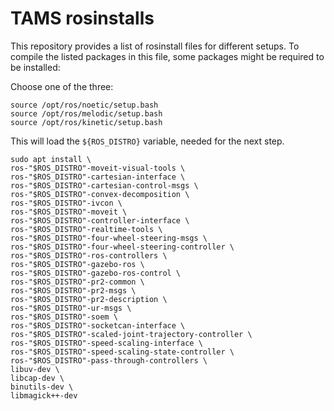 # TAMS rosinstalls

This repository provides a list of rosinstall files for different setups.
To compile the listed packages in this file, some packages might be required to be installed:

Choose one of the three:
```
source /opt/ros/noetic/setup.bash
source /opt/ros/melodic/setup.bash
source /opt/ros/kinetic/setup.bash
```

This will load the `${ROS_DISTRO}` variable, needed for the next step.

```
sudo apt install \
ros-"$ROS_DISTRO"-moveit-visual-tools \
ros-"$ROS_DISTRO"-cartesian-interface \
ros-"$ROS_DISTRO"-cartesian-control-msgs \
ros-"$ROS_DISTRO"-convex-decomposition \
ros-"$ROS_DISTRO"-ivcon \
ros-"$ROS_DISTRO"-moveit \
ros-"$ROS_DISTRO"-controller-interface \
ros-"$ROS_DISTRO"-realtime-tools \
ros-"$ROS_DISTRO"-four-wheel-steering-msgs \
ros-"$ROS_DISTRO"-four-wheel-steering-controller \
ros-"$ROS_DISTRO"-ros-controllers \
ros-"$ROS_DISTRO"-gazebo-ros \
ros-"$ROS_DISTRO"-gazebo-ros-control \
ros-"$ROS_DISTRO"-pr2-common \
ros-"$ROS_DISTRO"-pr2-msgs \
ros-"$ROS_DISTRO"-pr2-description \
ros-"$ROS_DISTRO"-ur-msgs \
ros-"$ROS_DISTRO"-soem \
ros-"$ROS_DISTRO"-socketcan-interface \
ros-"$ROS_DISTRO"-scaled-joint-trajectory-controller \
ros-"$ROS_DISTRO"-speed-scaling-interface \
ros-"$ROS_DISTRO"-speed-scaling-state-controller \
ros-"$ROS_DISTRO"-pass-through-controllers \
libuv-dev \
libcap-dev \
binutils-dev \
libmagick++-dev
```
